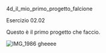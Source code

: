 4d_il_mio_primo_progetto_falcione

Esercizio 02.02


Questo è il primo progetto che faccio.







![IMG_1986](https://user-images.githubusercontent.com/92913094/138870602-8bad5e11-b52e-4008-b05a-5efed3ae75ad.jpg)
gheeee
